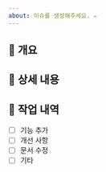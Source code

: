 ```yaml
---
about: 이슈를 생성해주세요. ✏️
---
```


## 📝 개요

<!-- 이 이슈의 목적을 간단하게 설명해주세요. 무엇을 개선하거나 추가하려고 하나요? -->

## 📌 상세 내용

<!-- 문제 또는 제안에 대해 자세히 설명해주세요. -->

## 🚧 작업 내역

- [ ] 기능 추가
- [ ] 개선 사항
- [ ] 문서 수정
- [ ] 기타
